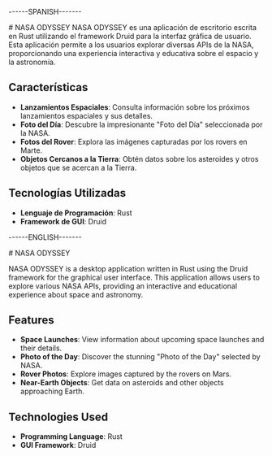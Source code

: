 
<p>------SPANISH-------</p>
# NASA ODYSSEY
NASA ODYSSEY es una aplicación de escritorio escrita en Rust utilizando el framework Druid para la interfaz gráfica de usuario. Esta aplicación permite a los usuarios explorar diversas APIs de la NASA, proporcionando una experiencia interactiva y educativa sobre el espacio y la astronomía.

## Características
- **Lanzamientos Espaciales**: Consulta información sobre los próximos lanzamientos espaciales y sus detalles.
- **Foto del Día**: Descubre la impresionante "Foto del Día" seleccionada por la NASA.
- **Fotos del Rover**: Explora las imágenes capturadas por los rovers en Marte.
- **Objetos Cercanos a la Tierra**: Obtén datos sobre los asteroides y otros objetos que se acercan a la Tierra.

## Tecnologías Utilizadas
- **Lenguaje de Programación**: Rust
- **Framework de GUI**: Druid
<p>------ENGLISH-------</p>
# NASA ODYSSEY

NASA ODYSSEY is a desktop application written in Rust using the Druid framework for the graphical user interface. This application allows users to explore various NASA APIs, providing an interactive and educational experience about space and astronomy.

## Features

- **Space Launches**: View information about upcoming space launches and their details.
- **Photo of the Day**: Discover the stunning "Photo of the Day" selected by NASA.
- **Rover Photos**: Explore images captured by the rovers on Mars.
- **Near-Earth Objects**: Get data on asteroids and other objects approaching Earth.

## Technologies Used

- **Programming Language**: Rust
- **GUI Framework**: Druid

